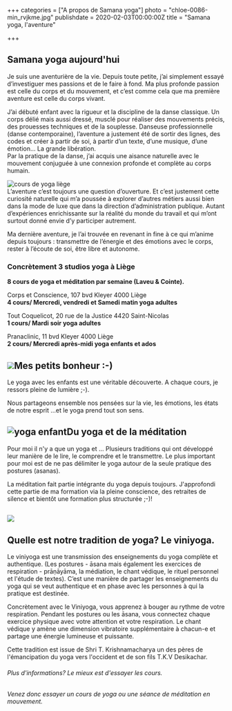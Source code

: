 +++
categories = ["A propos de Samana yoga"]
photo = "chloe-0086-min_rvjkme.jpg"
publishdate = 2020-02-03T00:00:00Z
title = "Samana yoga, l'aventure"

+++
## Samana yoga aujourd'hui

Je suis une aventurière de la vie. Depuis toute petite, j’ai simplement essayé d’investiguer mes passions et de le faire à fond. Ma plus profonde passion est celle du corps et du mouvement, et c’est comme cela que ma première aventure est celle du corps vivant.

J’ai débuté enfant avec la rigueur et la discipline de la danse classique. Un corps délié mais aussi dressé, musclé pour réaliser des mouvements précis, des prouesses techniques et de la souplesse. Danseuse professionnelle (danse contemporaine), l’aventure a justement été de sortir des lignes, des codes et créer à partir de soi, à partir d’un texte, d’une musique, d’une émotion… La grande libération.  
Par la pratique de la danse, j’ai acquis une aisance naturelle avec le mouvement conjuguée à une connexion profonde et complète au corps humain.

![](https://res.cloudinary.com/dqu7lbbhg/image/upload/c_scale,dpr_auto,q_70,w_680/v1580720809/chloe-0059-min_jpor4s.jpg "cours de yoga liège")  
L’aventure c’est toujours une question d’ouverture. Et c’est justement cette curiosité naturelle qui m’a poussée à explorer d’autres métiers aussi bien dans la mode de luxe que dans la direction d’administration publique. Autant d’expériences enrichissante sur la réalité du monde du travail et qui m’ont surtout donné envie d’y participer autrement.

Ma dernière aventure, je l’ai trouvée en revenant in fine à ce qui m’anime depuis toujours : transmettre de l’énergie et des émotions avec le corps, rester à l’écoute de soi, être libre et autonome.

### Concrètement 3 studios yoga à Liège

**8 cours de yoga et méditation par semaine (Laveu & Cointe).**

Corps et Conscience, 107 bvd Kleyer 4000 Liège  
**4 cours/ Mercredi, vendredi et Samedi matin yoga adultes**

Tout Coquelicot, 20 rue de la Justice 4420 Saint-Nicolas  
**1 cours/ Mardi soir yoga adultes**

Pranaclinic, 11 bvd Kleyer 4000 Liège  
**2 cours/ Mercredi après-midi yoga enfants et ados**

## ![](https://res.cloudinary.com/dqu7lbbhg/image/upload/c_scale,dpr_auto,q_70,w_680/v1580720940/IMG_2560_cmbln7.jpg)Mes petits bonheur :-) 

Le yoga avec les enfants est une véritable découverte. A chaque cours, je ressors pleine de lumière ;-).

Nous partageons ensemble nos pensées sur la vie, les émotions, les états de notre esprit ...et le yoga prend tout son sens.

## ![](https://res.cloudinary.com/dqu7lbbhg/image/upload/c_scale,dpr_auto,q_70,w_680/v1580721045/IMG_3480_etioha.jpg "yoga enfant")Du yoga et de la méditation

Pour moi il n'y a que un yoga et ... Plusieurs traditions qui ont développé leur manière de le lire, le comprendre et le transmettre. Le plus important pour moi est de ne pas délimiter le yoga autour de la seule pratique des postures (asanas).

La méditation fait partie intégrante du yoga depuis toujours. J'approfondi cette partie de ma formation via la pleine conscience, des retraites de silence et bientôt une formation plus structurée ;-)!

## ![](https://res.cloudinary.com/dqu7lbbhg/image/upload/c_scale,dpr_auto,q_70,w_680/v1580721206/Capture_d_e%CC%81cran_2019-12-10_a%CC%80_15.34.16_zrqtvc.png)

## Quelle est notre tradition de yoga? Le viniyoga.

Le viniyoga est une transmission des enseignements du yoga complète et authentique. (Les postures - āsana mais également les exercices de respiration - prāṇāyāma, la médiation, le chant védique, le rituel personnel et l'étude de textes). C’est une manière de partager les enseignements du yoga qui se veut authentique et en phase avec les personnes à qui la pratique est destinée.

Concrètement avec le Viniyoga, vous apprenez à bouger au rythme de votre respiration. Pendant les postures ou les āsana, vous connectez chaque exercice physique avec votre attention et votre respiration. Le chant védique y amène une dimension vibratoire supplémentaire à chacun-e et partage une énergie lumineuse et puissante.

Cette tradition est issue de Shri T. Krishnamacharya un des pères de l'émancipation du yoga vers l'occident et de son fils T.K.V Desikachar.

###### _Plus d'informations? Le mieux est d'essayer les cours._

###### _Venez donc essayer un cours de yoga ou une séance de méditation en mouvement._